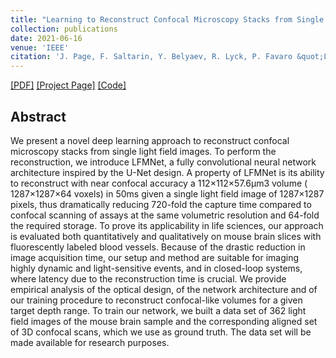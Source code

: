 ```yaml
---
title: "Learning to Reconstruct Confocal Microscopy Stacks from Single Light Field Images"
collection: publications
date: 2021-06-16
venue: 'IEEE'
citation: 'J. Page, F. Saltarin, Y. Belyaev, R. Lyck, P. Favaro &quot;Learning to Reconstruct Confocal Microscopy Stacks from Single Light Field Images.&quot; In <i></i>.'
---
```


 [[PDF]](https://ieeexplore.ieee.org/abstract/document/9488315) 
 [[Project Page]](http://cvg.unibe.ch/media/project/page/LFMNet/index.html) [[Code]](https://github.com/pvjosue/LFMNet) 

## Abstract

We present a novel deep learning approach to reconstruct confocal microscopy stacks from single light field images. To perform the reconstruction, we introduce LFMNet, a fully convolutional neural network architecture inspired by the U-Net design. A property of LFMNet is its ability to reconstruct with near confocal accuracy a 112×112×57.6μm3 volume ( 1287×1287×64 voxels) in 50ms given a single light field image of 1287×1287 pixels, thus dramatically reducing 720-fold the capture time compared to confocal scanning of assays at the same volumetric resolution and 64-fold the required storage. To prove its applicability in life sciences, our approach is evaluated both quantitatively and qualitatively on mouse brain slices with fluorescently labeled blood vessels. Because of the drastic reduction in image acquisition time, our setup and method are suitable for imaging highly dynamic and light-sensitive events, and in closed-loop systems, where latency due to the reconstruction time is crucial. We provide empirical analysis of the optical design, of the network architecture and of our training procedure to reconstruct confocal-like volumes for a given target depth range. To train our network, we built a data set of 362 light field images of the mouse brain sample and the corresponding aligned set of 3D confocal scans, which we use as ground truth. The data set will be made available for research purposes.
